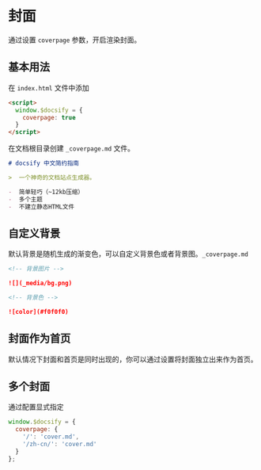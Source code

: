 # 封面

 通过设置 `coverpage` 参数，开启渲染封面。 



## 基本用法

在 `index.html` 文件中添加

```html
<script>
  window.$docsify = {
    coverpage: true
  }
</script>
```

 在文档根目录创建 `_coverpage.md` 文件。

```markdown
# docsify 中文简约指南

>  一个神奇的文档站点生成器。 

-  简单轻巧（~12kb压缩）
-  多个主题 
-  不建立静态HTML文件 
```



## 自定义背景
默认背景是随机生成的渐变色，可以自定义背景色或者背景图。` _coverpage.md `

```markdown
<!-- 背景图片 -->

![](_media/bg.png)

<!-- 背景色 -->

![color](#f0f0f0)
```



## 封面作为首页

默认情况下封面和首页是同时出现的，你可以通过设置将封面独立出来作为首页。



## 多个封面

通过配置显式指定

```js
window.$docsify = {
  coverpage: {
    '/': 'cover.md',
    '/zh-cn/': 'cover.md'
  }
};
```

